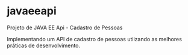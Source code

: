 # javaeeapi
Projeto de JAVA EE Api - Cadastro de Pessoas

Implementando um API de cadastro de pessoas utiizando as melhores práticas de desenvolvimento.